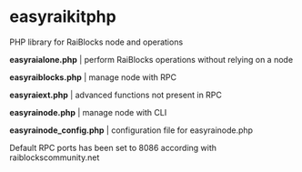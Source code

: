 # easyraikitphp
PHP library for RaiBlocks node and operations

**easyraialone.php** | perform RaiBlocks operations without relying on a node

**easyraiblocks.php** | manage node with RPC

**easyraiext.php** | advanced functions not present in RPC

**easyrainode.php** | manage node with CLI

**easyrainode_config.php** | configuration file for easyrainode.php

Default RPC ports has been set to 8086 according with raiblockscommunity.net